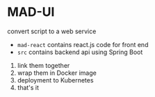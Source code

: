 # MAD-UI

convert script to a web service

- `mad-react` contains react.js code for front end
- `src` contains backend api using Spring Boot


1. link them together
2. wrap them in Docker image
3. deployment to Kubernetes
4. that's it